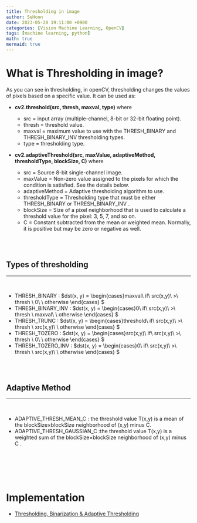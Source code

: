 ```yaml
---
title: Thresholding in image
author: SeHoon
date: 2023-05-20 19:11:00 +0900
categories: [Vision Machine Learning, OpenCV]
tags: [machine learning, python]
math: true
mermaid: true
---
```


# What is Thresholding in image?
As you can see in thresholding, in openCV, thresholding changes the values of pixels based on a specific value. It can be used as:<br>
+ **cv2.threshold(src, thresh, maxval, type)** where<br>
    + src = input array (multiple-channel, 8-bit or 32-bit floating point).
    + thresh = threshold value.
    + maxval = maximum value to use with the THRESH_BINARY and THRESH_BINARY_INV thresholding types.
    + type = thresholding type.

+ **cv2.adaptiveThreshold(src, maxValue, adaptiveMethod, thresholdType, blockSize, C)** where<br>
    + src = Source 8-bit single-channel image.
    + maxValue = Non-zero value assigned to the pixels for which the condition is satisfied. See the details below.
    + adaptiveMethod = Adaptive thresholding algorithm to use.
    + thresholdType = Thresholding type that must be either THRESH_BINARY or THRESH_BINARY_INV .
    + blockSize = Size of a pixel neighborhood that is used to calculate a threshold value for the pixel: 3, 5, 7, and so on.
    + C = Constant subtracted from the mean or weighted mean. Normally, it is positive but may be zero or negative as well.

<br><br>

## Types of thresholding
---
<br>

+ THRESH_BINARY : $dst(x, y) = \begin{cases}maxval\ if\ src(x,y)\ >\ thresh \\ 0\ \ otherwise \end{cases} $
+ THRESH_BINARY_INV : $dst(x, y) = \begin{cases}0\ if\ src(x,y)\ >\ thresh \\ maxval\ \ otherwise \end{cases} $
+ THRESH_TRUNC : $dst(x, y) = \begin{cases}threshold\ if\ src(x,y)\ >\ thresh \\ xrc(x,y)\ \ otherwise \end{cases} $
+ THRESH_TOZERO : $dst(x, y) = \begin{cases}src(x,y)\ if\ src(x,y)\ >\ thresh \\ 0\ \ otherwise \end{cases} $
+ THRESH_TOZERO_INV : $dst(x, y) = \begin{cases}0\ if\ src(x,y)\ >\ thresh \\ src(x,y)\ \ otherwise \end{cases} $

<br><br>

## Adaptive Method
---
<br>

+ ADAPTIVE_THRESH_MEAN_C : the threshold value T(x,y) is a mean of the blockSize×blockSize neighborhood of (x,y) minus C.
+ ADAPTIVE_THRESH_GAUSSIAN_C :the threshold value T(x,y) is a weighted sum of the blockSize×blockSize neighborhood of (x,y) minus C . 

<br><br><br><br>

# Implementation

+ [Thresholding, Binarization & Adaptive Thresholding](https://github.com/csh970605/Modern_Computer_Vision/blob/main/OpenCV/9.%20Thresholding%2C%20Binarization%20_%20Adaptive%20Thresholding.ipynb)